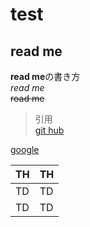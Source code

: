 # test
## read me 
**read me**の書き方  
*read me*  
~~road me~~  
>引用  
>[git hub](http://github.co.jp)  
>
[google](http://google.co.jp)


| TH | TH |
| -- | -- |
| TD | TD |
| TD | TD |
